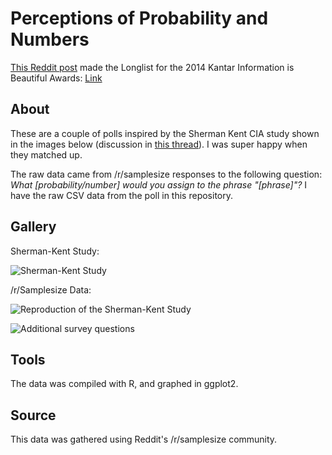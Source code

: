 # Perceptions of Probability and Numbers

[This Reddit post]() made the Longlist for the 2014 Kantar Information is Beautiful Awards: [Link](http://www.informationisbeautifulawards.com/showcase/818-perceptions-of-probability)

## About

These are a couple of polls inspired by the Sherman Kent CIA study shown in the images below (discussion in [this thread](https://np.reddit.com/r/dataisbeautiful/comments/3gmj6h/probable_is_a_vague_word_but_this_image_helps_ive/ctzgwhm)). I was super happy when they matched up.

The raw data came from /r/samplesize responses to the following question: *What [probability/number] would you assign to the phrase "[phrase]"?* I have the raw CSV data from the poll in this repository.

## Gallery

Sherman-Kent Study:

![Sherman-Kent Study](https://www.cia.gov/library/center-for-the-study-of-intelligence/csi-publications/books-and-monographs/psychology-of-intelligence-analysis/fig18.gif/image.gif)

/r/Samplesize Data:

![Reproduction of the Sherman-Kent Study](https://raw.githubusercontent.com/zonination/perceptions/master/plot1.png)

![Additional survey questions](https://raw.githubusercontent.com/zonination/perceptions/master/plot2.png)

## Tools

The data was compiled with R, and graphed in ggplot2.

## Source

This data was gathered using Reddit's /r/samplesize community.
